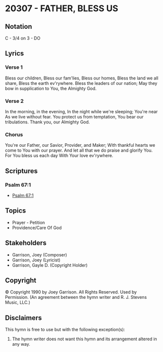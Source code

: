 # 20307 - FATHER, BLESS US

## Notation

C - 3/4 on 3 - DO

## Lyrics

### Verse 1

Bless our children, Bless our fam'lies, Bless our homes, Bless the land we all share, Bless the earth ev'rywhere. Bless the leaders of our nation; May they bow in supplication to You, the Almighty God.

### Verse 2

In the morning, in the evening, In the night while we're sleeping; You're near As we live without fear. You protect us from temptation, You bear our tribulations. Thank you, our Almighty God.

### Chorus

You're our Father, our Savior, Provider, and Maker;  With thankful hearts we come to You with our prayer. And let all that we do praise and glorify You. For You bless us each day With Your love ev'rywhere.


## Scriptures

### Psalm 67:1

- [Psalm 67:1](https://www.biblegateway.com/passage/?search=Psalm%2067%3A1)


## Topics

- Prayer - Petition
- Providence/Care Of God

## Stakeholders

- Garrison, Joey (Composer)
- Garrison, Joey (Lyricist)
- Garrison, Gayle D. (Copyright Holder)

## Copyright

© Copyright 1990 by Joey Garrison.  All Rights Reserved. Used by Permission.
(An agreement between the hymn writer and R. J. Stevens Music, LLC.)

## Disclaimers

This hymn is free to use but with the following exception(s):
1. The hymn writer does not want this hymn and its arrangement altered in any way.


